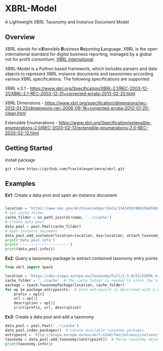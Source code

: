 # XBRL-Model
A Lightweight XBRL Taxonomy and Instance Document Model



## Overview

XBRL stands for e**X**tensible **B**usiness **R**eporting **L**anguage. XBRL is the open international standard for digital business reporting, managed by a global not for profit consortium, [XBRL International](https://www.xbrl.org/).  

XBRL-Model is a Python based framework, which includes parsers and data objects to represent XBRL instance documents and taxonomies according various XBRL specifications. The following specifications are supported: 

XBRL v.2.1 - https://www.xbrl.org/Specification/XBRL-2.1/REC-2003-12-31/XBRL-2.1-REC-2003-12-31+corrected-errata-2013-02-20.html

XBRL Dimensions - https://www.xbrl.org/specification/dimensions/rec-2012-01-25/dimensions-rec-2006-09-18+corrected-errata-2012-01-25-clean.html

Extensible Enumerations - https://www.xbrl.org/Specification/extensible-enumerations-2.0/REC-2020-02-12/extensible-enumerations-2.0-REC-2020-02-12.html



## Getting Started

Install package

``` 
git clone https://github.com/fractalexperience/xbrl.git
```



## Examples

**Ex1**: Create a data pool and open an instance document

``` python

location = 'https://www.sec.gov/Archives/edgar/data/1341439/000156459020056896/orcl-10q_20201130_htm.xml'
# Set cache folder
cache_filder = os.path.join(dirname, '..\\cache')
# Create data pool
data_pool = pool.Pool(cache_filder)
# Open instance document
data_pool.add_instance(location=location, key=location, attach_taxonomy=True)
print('Data pool info')
print('----------------------')
print(data_pool.info())

```

**Ex2**: Query a taxonomy package to extract contained taxonomy entry points

``` python
from xbrl import tpack

location = 'https://dev.eiopa.europa.eu/Taxonomy/Full/2.5.0/S2/EIOPA_SolvencyII_XBRL_Taxonomy_2.5.0_hotfix.zip'
cache_folder = '../cache'  # The cache folder is needed to store the taxonomy package for further use
package = tpack.TaxonomyPackage(location, cache_folder)
for ep in package.entrypoints:  # Each entrypoint is described with a prefix, URL and description
    prefix = ep[0]
    url = ep[1]
    description = ep[2]
    print(prefix, url, description)
```

**Ex3**: Create a data pool and add a taxonomy

```python
data_pool = pool.Pool('..\\cache')
data_pool.index_packages()  # Locate available taxonomy packages
entrypoint = 'http://eiopa.europa.eu/eu/xbrl/s2md/fws/solvency/solvency2/2020-07-15/mod/qrs.xsd'
taxonomy = data_pool.add_taxonomy([entrypoint])  # Parse taxonomy object
print(taxonomy.info())
```



